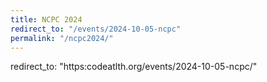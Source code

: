 ```yaml
---
title: NCPC 2024
redirect_to: "/events/2024-10-05-ncpc"
permalink: "/ncpc2024/"
---
```

redirect_to: "https:codeatlth.org/events/2024-10-05-ncpc/"

